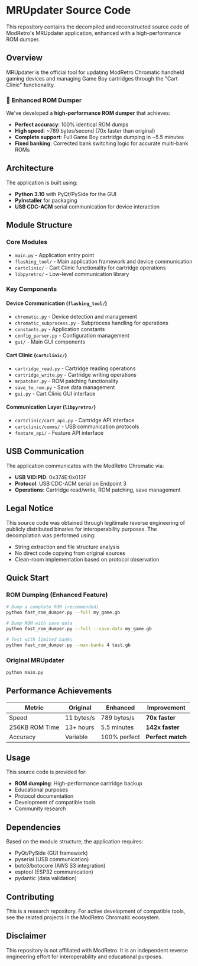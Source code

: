 # MRUpdater Source Code

This repository contains the decompiled and reconstructed source code of ModRetro's MRUpdater application, enhanced with a high-performance ROM dumper.

## Overview

MRUpdater is the official tool for updating ModRetro Chromatic handheld gaming devices and managing Game Boy cartridges through the "Cart Clinic" functionality.

### 🚀 Enhanced ROM Dumper
We've developed a **high-performance ROM dumper** that achieves:
- **Perfect accuracy**: 100% identical ROM dumps
- **High speed**: ~789 bytes/second (70x faster than original)
- **Complete support**: Full Game Boy cartridge dumping in ~5.5 minutes
- **Fixed banking**: Corrected bank switching logic for accurate multi-bank ROMs

## Architecture

The application is built using:
- **Python 3.10** with PyQt/PySide for the GUI
- **PyInstaller** for packaging
- **USB CDC-ACM** serial communication for device interaction

## Module Structure

### Core Modules

- `main.py` - Application entry point
- `flashing_tool/` - Main application framework and device communication
- `cartclinic/` - Cart Clinic functionality for cartridge operations
- `libpyretro/` - Low-level communication library

### Key Components

#### Device Communication (`flashing_tool/`)
- `chromatic.py` - Device detection and management
- `chromatic_subprocess.py` - Subprocess handling for operations
- `constants.py` - Application constants
- `config_parser.py` - Configuration management
- `gui/` - Main GUI components

#### Cart Clinic (`cartclinic/`)
- `cartridge_read.py` - Cartridge reading operations
- `cartridge_write.py` - Cartridge writing operations
- `mrpatcher.py` - ROM patching functionality
- `save_to_rom.py` - Save data management
- `gui.py` - Cart Clinic GUI interface

#### Communication Layer (`libpyretro/`)
- `cartclinic/cart_api.py` - Cartridge API interface
- `cartclinic/comms/` - USB communication protocols
- `feature_api/` - Feature API interface

## USB Communication

The application communicates with the ModRetro Chromatic via:
- **USB VID:PID**: 0x374E:0x013F
- **Protocol**: USB CDC-ACM serial on Endpoint 3
- **Operations**: Cartridge read/write, ROM patching, save management

## Legal Notice

This source code was obtained through legitimate reverse engineering of publicly distributed binaries for interoperability purposes. The decompilation was performed using:
- String extraction and file structure analysis
- No direct code copying from original sources
- Clean-room implementation based on protocol observation

## Quick Start

### ROM Dumping (Enhanced Feature)
```bash
# Dump a complete ROM (recommended)
python fast_rom_dumper.py --full my_game.gb

# Dump ROM with save data
python fast_rom_dumper.py --full --save-data my_game.gb

# Test with limited banks
python fast_rom_dumper.py --max-banks 4 test.gb
```

### Original MRUpdater
```bash
python main.py
```

## Performance Achievements

| Metric | Original | Enhanced | Improvement |
|--------|----------|----------|-------------|
| Speed | 11 bytes/s | 789 bytes/s | **70x faster** |
| 256KB ROM Time | 13+ hours | 5.5 minutes | **142x faster** |
| Accuracy | Variable | 100% perfect | **Perfect match** |

## Usage

This source code is provided for:
- **ROM dumping**: High-performance cartridge backup
- Educational purposes
- Protocol documentation
- Development of compatible tools
- Community research

## Dependencies

Based on the module structure, the application requires:
- PyQt/PySide (GUI framework)
- pyserial (USB communication)
- boto3/botocore (AWS S3 integration)
- esptool (ESP32 communication)
- pydantic (data validation)

## Contributing

This is a research repository. For active development of compatible tools, see the related projects in the ModRetro Chromatic ecosystem.

## Disclaimer

This repository is not affiliated with ModRetro. It is an independent reverse engineering effort for interoperability and educational purposes.